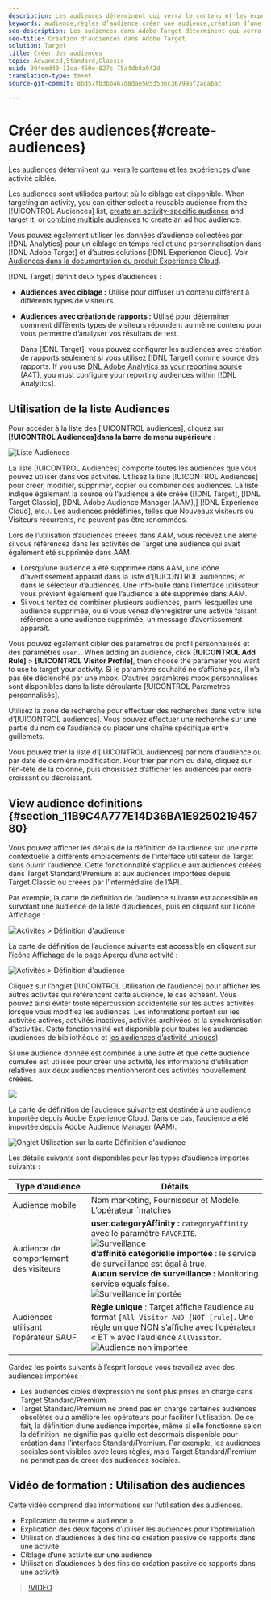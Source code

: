 ```yaml
---
description: Les audiences déterminent qui verra le contenu et les expériences d’une activité ciblée.
keywords: audience;règles d’audience;créer une audience;création d’une audience;audience ciblée;audience avec création de rapports;audience avec rapport;segment;paramètres de profil personnalisés;définition de l’audience;liste d’audiences
seo-description: Les audiences dans Adobe Target déterminent qui verra le contenu et les expériences dans une activité ciblée.
seo-title: Création d'audiences dans Adobe Target
solution: Target
title: Créer des audiences
topic: Advanced,Standard,Classic
uuid: 994eed40-11ca-460e-827c-75a4db8a942d
translation-type: tm+mt
source-git-commit: 8bd57fb3bb467d8dae50535b6c367995f2acabac

---
```



# Créer des audiences{#create-audiences}

Les audiences déterminent qui verra le contenu et les expériences d’une activité ciblée.

Les audiences sont utilisées partout où le ciblage est disponible. When targeting an activity, you can either select a reusable audience from the [!UICONTROL Audiences] list, [create an activity-specific audience](/help/c-target/creating-activity-only-audience.md) and target it, or [combine multiple audiences](/help/c-target/combining-multiple-audiences.md#concept_A7386F1EA4394BD2AB72399C225981E5) to create an ad hoc audience.

Vous pouvez également utiliser les données d’audience collectées par [!DNL Analytics] pour un ciblage en temps réel et une personnalisation dans [!DNL Adobe Target] et d’autres solutions [!DNL Experience Cloud]. Voir [Audiences dans la documentation du produit Experience Cloud](https://marketing.adobe.com/resources/help/en_US/mcloud/audience_library.html).

[!DNL Target] définit deux types d’audiences :

* **Audiences avec ciblage :** Utilisé pour diffuser un contenu différent à différents types de visiteurs.
* **Audiences avec création de rapports :** Utilisé pour déterminer comment différents types de visiteurs répondent au même contenu pour vous permettre d’analyser vos résultats de test.

   Dans [!DNL Target], vous pouvez configurer les audiences avec création de rapports seulement si vous utilisez [!DNL Target] comme source des rapports. If you use [DNL Adobe Analytics as your reporting source](/help/c-integrating-target-with-mac/a4t/a4t.md) (A4T), you must configure your reporting audiences within [!DNL Analytics].

## Utilisation de la liste Audiences

Pour accéder à la liste des [!UICONTROL audiences], cliquez sur **[!UICONTROL Audiences]dans la barre de menu supérieure :**

![Liste Audiences](assets/audiences_list.png)

La liste [!UICONTROL Audiences] comporte toutes les audiences que vous pouvez utiliser dans vos activités. Utilisez la liste [!UICONTROL Audiences] pour créer, modifier, supprimer, copier ou combiner des audiences. La liste indique également la source où l’audience a été créée ([!DNL Target], [!DNL Target Classic], [!DNL Adobe Audience Manager (AAM),] [!DNL Experience Cloud], etc.). Les audiences prédéfinies, telles que Nouveaux visiteurs ou Visiteurs récurrents, ne peuvent pas être renommées.

Lors de l’utilisation d’audiences créées dans AAM, vous recevez une alerte si vous référencez dans les activités de Target une audience qui avait également été supprimée dans AAM.

* Lorsqu’une audience a été supprimée dans AAM, une icône d’avertissement apparaît dans la liste d’[!UICONTROL audiences] et dans le sélecteur d’audiences. Une info-bulle dans l’interface utilisateur vous prévient également que l’audience a été supprimée dans AAM.
* Si vous tentez de combiner plusieurs audiences, parmi lesquelles une audience supprimée, ou si vous venez d’enregistrer une activité faisant référence à une audience supprimée, un message d’avertissement apparaît.

Vous pouvez également cibler des paramètres de profil personnalisés et des paramètres `user.`. When adding an audience, click **[!UICONTROL Add Rule]** &gt; **[!UICONTROL Visitor Profile]**, then choose the parameter you want to use to target your activity. Si le paramètre souhaité ne s’affiche pas, il n’a pas été déclenché par une mbox. D’autres paramètres mbox personnalisés sont disponibles dans la liste déroulante [!UICONTROL Paramètres personnalisés].

Utilisez la zone de recherche pour effectuer des recherches dans votre liste d’[!UICONTROL audiences]. Vous pouvez effectuer une recherche sur une partie du nom de l’audience ou placer une chaîne spécifique entre guillemets.

Vous pouvez trier la liste d’[!UICONTROL audiences] par nom d’audience ou par date de dernière modification. Pour trier par nom ou date, cliquez sur l’en-tête de la colonne, puis choisissez d’afficher les audiences par ordre croissant ou décroissant.

## View audience definitions {#section_11B9C4A777E14D36BA1E925021945780}

Vous pouvez afficher les détails de la définition de l’audience sur une carte contextuelle à différents emplacements de l’interface utilisateur de Target sans ouvrir l’audience. Cette fonctionnalité s’applique aux audiences créées dans Target Standard/Premium et aux audiences importées depuis Target Classic ou créées par l’intermédiaire de l’API.

Par exemple, la carte de définition de l’audience suivante est accessible en survolant une audience de la liste d’audiences, puis en cliquant sur l’icône Affichage :

![Activités &gt; Définition d'audience](assets/audience_definition_list.png)

La carte de définition de l’audience suivante est accessible en cliquant sur l’icône Affichage de la page Aperçu d’une activité :

![Activités &gt; Définition d'audience](assets/audience_definition_list.png)

Cliquez sur l’onglet [!UICONTROL Utilisation de l’audience] pour afficher les autres activités qui référencent cette audience, le cas échéant. Vous pouvez ainsi éviter toute répercussion accidentelle sur les autres activités lorsque vous modifiez les audiences. Les informations portent sur les activités actives, activités inactives, activités archivées et la synchronisation d’activités. Cette fonctionnalité est disponible pour toutes les audiences (audiences de bibliothèque et [les audiences d’activité uniques](../../c-target/creating-activity-only-audience.md#concept_A6BADCF530ED4AE1852E677FEBE68483)).

Si une audience donnée est combinée à une autre et que cette audience cumulée est utilisée pour créer une activité, les informations d’utilisation relatives aux deux audiences mentionneront ces activités nouvellement créées.

![](assets/audience_definition_list_usage.png)

La carte de définition de l’audience suivante est destinée à une audience importée depuis Adobe Experience Cloud. Dans ce cas, l’audience a été importée depuis Adobe Audience Manager (AAM).

![Onglet Utilisation sur la carte Définition d'audience](assets/audience_definition_mc.png)

Les détails suivants sont disponibles pour les types d’audience importés suivants :

| Type d’audience | Détails |
|--- |--- |
| Audience mobile | Nom marketing, Fournisseur et Modèle.<br>L’opérateur `matches | does not match` s’affiche au lieu de l’`equals | does not equal`<br>![audience mobile importée](/help/c-target/c-audiences/assets/imported_mobile_audience.png). |
| Audience de comportement des visiteurs | **user.categoryAffinity :** `categoryAffinity` avec le paramètre `FAVORITE`.<br>![Surveillance](/help/c-target/c-audiences/assets/imported_category_affinity.png)<br>**d’affinité catégorielle importée** : le service de surveillance est égal à true.<br>**Aucun service de surveillance :** Monitoring service equals false.<br>![Surveillance importée](/help/c-target/c-audiences/assets/imported_monitoring.png) |
| Audiences utilisant l’opérateur SAUF | **Règle unique** : Target affiche l’audience au format `[All Visitor AND [NOT [rule]`. Une règle unique NON s’affiche avec l’opérateur « ET » avec l’audience `AllVisitor`.<br>![Audience non importée](/help/c-target/c-audiences/assets/imported_not_audience.png) |

Gardez les points suivants à l’esprit lorsque vous travaillez avec des audiences importées :

* Les audiences cibles d’expression ne sont plus prises en charge dans Target Standard/Premium.
* Target Standard/Premium ne prend pas en charge certaines audiences obsolètes ou a amélioré les opérateurs pour faciliter l’utilisation. De ce fait, la définition d’une audience importée, même si elle fonctionne selon la définition, ne signifie pas qu’elle est désormais disponible pour création dans l’interface Standard/Premium. Par exemple, les audiences sociales sont visibles avec leurs règles, mais Target Standard/Premium ne permet pas de créer des audiences sociales.

## Vidéo de formation : Utilisation des audiences

Cette vidéo comprend des informations sur l’utilisation des audiences.

* Explication du terme « audience »
* Explication des deux façons d’utiliser les audiences pour l’optimisation
* Utilisation d’audiences à des fins de création passive de rapports dans une activité
* Ciblage d’une activité sur une audience
* Utilisation d’audiences à des fins de création passive de rapports dans une activité

>[!VIDEO](https://video.tv.adobe.com/v/17398?captions=fre_fr)
